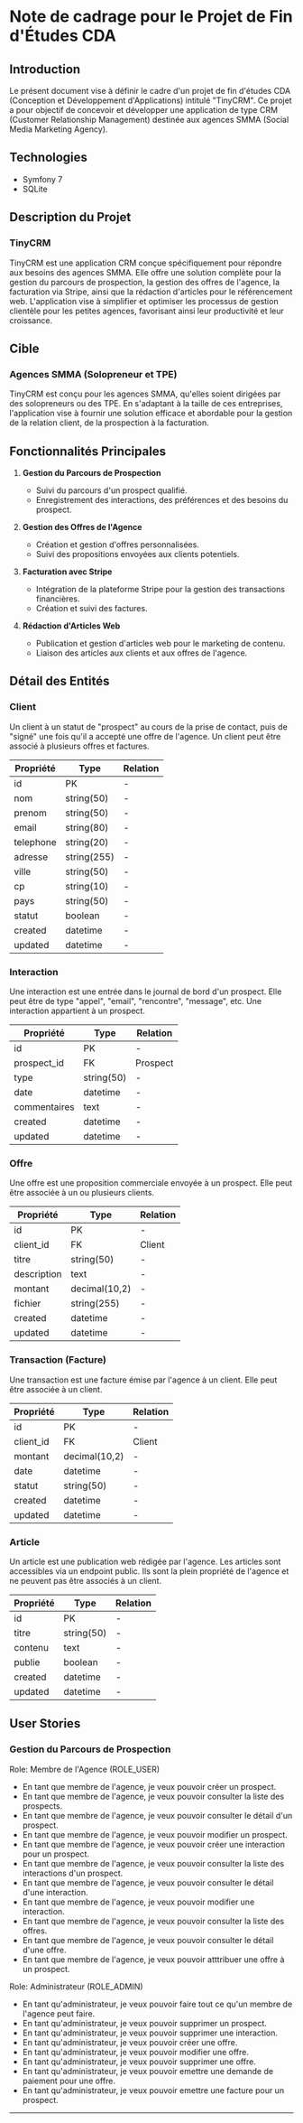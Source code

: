 # Note de cadrage pour le Projet de Fin d'Études CDA

## Introduction

Le présent document vise à définir le cadre d'un projet de fin d'études CDA (Conception et Développement d'Applications) intitulé "TinyCRM". Ce projet a pour objectif de concevoir et développer une application de type CRM (Customer Relationship Management) destinée aux agences SMMA (Social Media Marketing Agency).

## Technologies

- Symfony 7
- SQLite

## Description du Projet

### TinyCRM

TinyCRM est une application CRM conçue spécifiquement pour répondre aux besoins des agences SMMA. Elle offre une solution complète pour la gestion du parcours de prospection, la gestion des offres de l'agence, la facturation via Stripe, ainsi que la rédaction d'articles pour le référencement  web. L'application vise à simplifier et optimiser les processus de gestion clientèle pour les petites agences, favorisant ainsi leur productivité et leur croissance.

## Cible

### Agences SMMA (Solopreneur et TPE)

TinyCRM est conçu pour les agences SMMA, qu'elles soient dirigées par des solopreneurs ou des TPE. En s'adaptant à la taille de ces entreprises, l'application vise à fournir une solution efficace et abordable pour la gestion de la relation client, de la prospection à la facturation.

## Fonctionnalités Principales

1. **Gestion du Parcours de Prospection**
   - Suivi du parcours d'un prospect qualifié.
   - Enregistrement des interactions, des préférences et des besoins du prospect.

2. **Gestion des Offres de l'Agence**
   - Création et gestion d'offres personnalisées.
   - Suivi des propositions envoyées aux clients potentiels.

3. **Facturation avec Stripe**
   - Intégration de la plateforme Stripe pour la gestion des transactions financières.
   - Création et suivi des factures.

4. **Rédaction d'Articles Web**
   - Publication et gestion d'articles web pour le marketing de contenu.
   - Liaison des articles aux clients et aux offres de l'agence.

## Détail des Entités

### Client

Un client à un statut de "prospect" au cours de la prise de contact, puis de "signé" une fois qu'il a accepté une offre de l'agence. Un client peut être associé à plusieurs offres et factures.

| Propriété | Type              | Relation |
|-----------|-------------------|----------|
| id        | PK                | -        |
| nom       | string(50)        | -        |
| prenom    | string(50)        | -        |
| email     | string(80)        | -        |
| telephone | string(20)        | -        |
| adresse   | string(255)       | -        |
| ville     | string(50)        | -        |
| cp        | string(10)        | -        |
| pays      | string(50)        | -        |
| statut    | boolean           | -        |
| created   | datetime          | -        |
| updated   | datetime          | -        |

### Interaction

Une interaction est une entrée dans le journal de bord d'un prospect. Elle peut être de type "appel", "email", "rencontre", "message", etc. Une interaction appartient à un prospect.

| Propriété   | Type              | Relation |
|-------------|-------------------|----------|
| id          | PK                | -        |
| prospect_id | FK                | Prospect |
| type        | string(50)        | -        |
| date        | datetime          | -        |
| commentaires| text              | -        |
| created     | datetime          | -        |
| updated     | datetime          | -        |

### Offre

Une offre est une proposition commerciale envoyée à un prospect. Elle peut être associée à un ou plusieurs clients.

| Propriété   | Type              | Relation |
|-------------|-------------------|----------|
| id          | PK                | -        |
| client_id   | FK                | Client   |
| titre       | string(50)        | -        |
| description | text              | -        |
| montant     | decimal(10,2)     | -        |
| fichier     | string(255)       | -        |
| created     | datetime          | -        |
| updated     | datetime          | -        |

### Transaction (Facture)

Une transaction est une facture émise par l'agence à un client. Elle peut être associée à un client.

| Propriété   | Type              | Relation |
|-------------|-------------------|----------|
| id          | PK                | -        |
| client_id   | FK                | Client   |
| montant     | decimal(10,2)     | -        |
| date        | datetime          | -        |
| statut      | string(50)        | -        |
| created     | datetime          | -        |
| updated     | datetime          | -        |

### Article

Un article est une publication web rédigée par l'agence. Les articles sont accessibles via un endpoint public. Ils sont la plein propriété de l'agence et ne peuvent pas être associés à un client.

| Propriété   | Type              | Relation |
|-------------|-------------------|----------|
| id          | PK                | -        |
| titre       | string(50)        | -        |
| contenu     | text              | -        |
| publie      | boolean           | -        |
| created     | datetime          | -        |
| updated     | datetime          | -        |

## User Stories

### Gestion du Parcours de Prospection

Role: Membre de l'Agence (ROLE_USER)

- En tant que membre de l'agence, je veux pouvoir créer un prospect.
- En tant que membre de l'agence, je veux pouvoir consulter la liste des prospects.
- En tant que membre de l'agence, je veux pouvoir consulter le détail d'un prospect.
- En tant que membre de l'agence, je veux pouvoir modifier un prospect.
- En tant que membre de l'agence, je veux pouvoir créer une interaction pour un prospect.
- En tant que membre de l'agence, je veux pouvoir consulter la liste des interactions d'un prospect.
- En tant que membre de l'agence, je veux pouvoir consulter le détail d'une interaction.
- En tant que membre de l'agence, je veux pouvoir modifier une interaction.
- En tant que membre de l'agence, je veux pouvoir consulter la liste des offres.
- En tant que membre de l'agence, je veux pouvoir consulter le détail d'une offre.
- En tant que membre de l'agence, je veux pouvoir atttribuer une offre à un prospect.

Role: Administrateur (ROLE_ADMIN)

- En tant qu'administrateur, je veux pouvoir faire tout ce qu'un membre de l'agence peut faire.
- En tant qu'administrateur, je veux pouvoir supprimer un prospect.
- En tant qu'administrateur, je veux pouvoir supprimer une interaction.
- En tant qu'administrateur, je veux pouvoir créer une offre.
- En tant qu'administrateur, je veux pouvoir modifier une offre.
- En tant qu'administrateur, je veux pouvoir supprimer une offre.
- En tant qu'administrateur, je veux pouvoir emettre une demande de paiement pour une offre.
- En tant qu'administrateur, je veux pouvoir emettre une facture pour un prospect.

---
